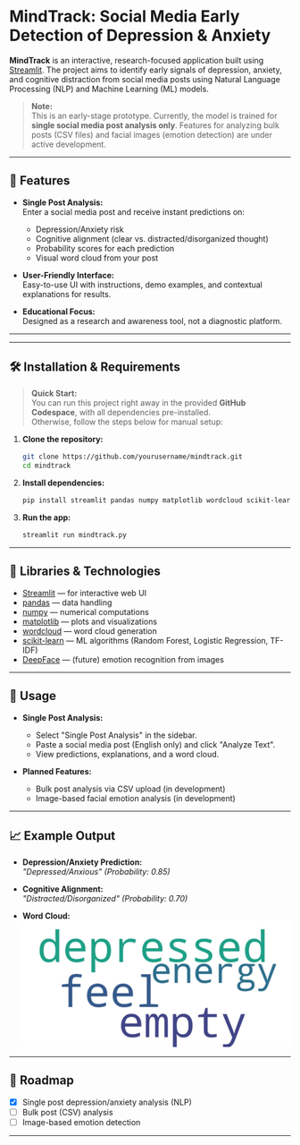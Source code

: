 # MindTrack: Social Media Early Detection of Depression & Anxiety

**MindTrack** is an interactive, research-focused application built using [Streamlit](https://streamlit.io/). The project aims to identify early signals of depression, anxiety, and cognitive distraction from social media posts using Natural Language Processing (NLP) and Machine Learning (ML) models.

> **Note:**  
> This is an early-stage prototype. Currently, the model is trained for **single social media post analysis only**. Features for analyzing bulk posts (CSV files) and facial images (emotion detection) are under active development.

---

## 🚀 Features

- **Single Post Analysis:**  
  Enter a social media post and receive instant predictions on:
  - Depression/Anxiety risk
  - Cognitive alignment (clear vs. distracted/disorganized thought)
  - Probability scores for each prediction
  - Visual word cloud from your post

- **User-Friendly Interface:**  
  Easy-to-use UI with instructions, demo examples, and contextual explanations for results.

- **Educational Focus:**  
  Designed as a research and awareness tool, not a diagnostic platform.

---


---

## 🛠️ Installation & Requirements

> **Quick Start:**  
> You can run this project right away in the provided **GitHub Codespace**, with all dependencies pre-installed.  
> Otherwise, follow the steps below for manual setup:

1. **Clone the repository:**
    ```bash
    git clone https://github.com/yourusername/mindtrack.git
    cd mindtrack
    ```

2. **Install dependencies:**
    ```bash
    pip install streamlit pandas numpy matplotlib wordcloud scikit-learn deepface
    ```

3. **Run the app:**
    ```bash
    streamlit run mindtrack.py
    ```

---

## 🧰 Libraries & Technologies

- [Streamlit](https://streamlit.io/) — for interactive web UI
- [pandas](https://pandas.pydata.org/) — data handling
- [numpy](https://numpy.org/) — numerical computations
- [matplotlib](https://matplotlib.org/) — plots and visualizations
- [wordcloud](https://github.com/amueller/word_cloud) — word cloud generation
- [scikit-learn](https://scikit-learn.org/) — ML algorithms (Random Forest, Logistic Regression, TF-IDF)
- [DeepFace](https://github.com/serengil/deepface) — (future) emotion recognition from images

---

## 📝 Usage

- **Single Post Analysis:**
  - Select "Single Post Analysis" in the sidebar.
  - Paste a social media post (English only) and click "Analyze Text".
  - View predictions, explanations, and a word cloud.

- **Planned Features:**
  - Bulk post analysis via CSV upload (in development)
  - Image-based facial emotion analysis (in development)

---

## 📈 Example Output

- **Depression/Anxiety Prediction:**  
  _"Depressed/Anxious" (Probability: 0.85)_

- **Cognitive Alignment:**  
  _"Distracted/Disorganized" (Probability: 0.70)_

- **Word Cloud:**  
  ![Sample Word Cloud](wordcloud.png)



---


## 🔭 Roadmap

- [x] Single post depression/anxiety analysis (NLP)
- [ ] Bulk post (CSV) analysis
- [ ] Image-based emotion detection

---


